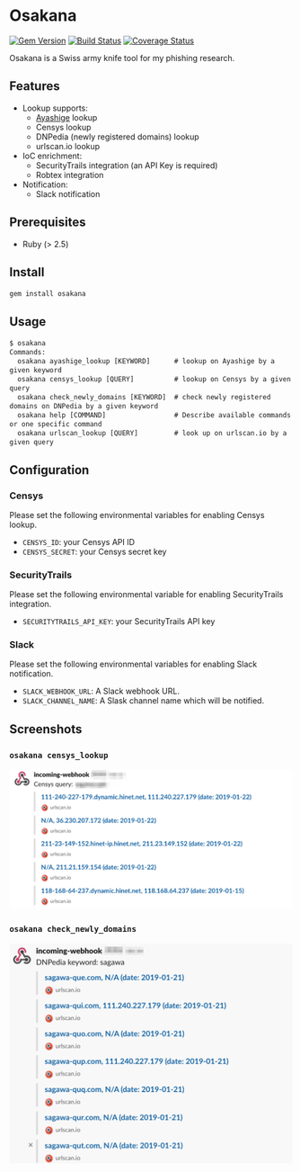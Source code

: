 # Osakana

[![Gem Version](https://badge.fury.io/rb/osakana.svg)](https://badge.fury.io/rb/osakana)
[![Build Status](https://travis-ci.org/ninoseki/osakana.svg?branch=master)](https://travis-ci.org/ninoseki/osakana)
[![Coverage Status](https://coveralls.io/repos/github/ninoseki/osakana/badge.svg?branch=master)](https://coveralls.io/github/ninoseki/osakana?branch=master)

Osakana is a Swiss army knife tool for my phishing research.

## Features

- Lookup supports:
  - [Ayashige](https://github.com/ninoseki/ayashige) lookup
  - Censys lookup
  - DNPedia (newly registered domains) lookup
  - urlscan.io lookup
- IoC enrichment:
  - SecurityTrails integration (an API Key is required)
  - Robtex integration
- Notification:
  - Slack notification

## Prerequisites

- Ruby (> 2.5)

## Install

```shell
gem install osakana
```

## Usage

```shell
$ osakana
Commands:
  osakana ayashige_lookup [KEYWORD]      # lookup on Ayashige by a given keyword
  osakana censys_lookup [QUERY]          # lookup on Censys by a given query
  osakana check_newly_domains [KEYWORD]  # check newly registered domains on DNPedia by a given keyword
  osakana help [COMMAND]                 # Describe available commands or one specific command
  osakana urlscan_lookup [QUERY]         # look up on urlscan.io by a given query
```

## Configuration

### Censys

Please set the following environmental variables for enabling Censys lookup.

- `CENSYS_ID`: your Censys API ID
- `CENSYS_SECRET`: your Censys secret key

### SecurityTrails

Please set the following environmental variable for enabling SecurityTrails integration.

- `SECURITYTRAILS_API_KEY`: your SecurityTrails API key

### Slack

Please set the following environmental variables for enabling Slack notification.

- `SLACK_WEBHOOK_URL`: A Slack webhook URL.
- `SLACK_CHANNEL_NAME`: A Slask channel name which will be notified.

## Screenshots

### `osakana censys_lookup`

![censys](./screenshots/censys.png)

### `osakana check_newly_domains`

![dnpedia](./screenshots/dnpedia.png)
